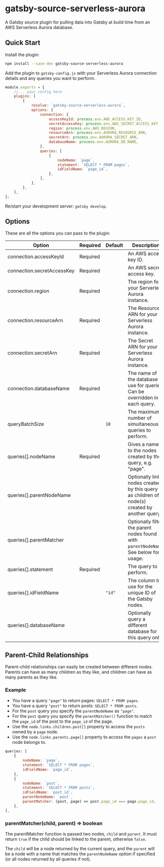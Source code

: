 # gatsby-source-serverless-aurora

A Gatsby source plugin for pulling data into Gatsby at build time from an AWS Serverless Aurora database.

## Quick Start

Install the plugin:

```bash
npm install --save-dev gatsby-source-serverless-aurora
```

Add the plugin to `gatsby-config.js` with your Serverless Aurora connection details and any queries you want to perform.

```js
module.exports = {
	//... your config here
	plugins: [
		{
			resolve: `gatsby-source-serverless-aurora`,
			options: {
				connection: {
					accessKeyId: process.env.AWS_ACCESS_KEY_ID,
					secretAccessKey: process.env.AWS_SECRET_ACCESS_KEY,
					region: process.env.AWS_REGION,
					resourceArn: process.env.AURORA_RESOURCE_ARN,
					secretArn: process.env.AURORA_SECRET_ARN,
					databaseName: process.env.AURORA_DB_NAME,
				},
				queries: [
					{
						nodeName: `page`,
						statement: `SELECT * FROM pages`,
						idFieldName: `page_id`,
					},
				],
			},
		},
	],
};
```

Re/start your development server: `gatsby develop`.

## Options

These are all the options you can pass to the plugin:

| Option                     | Required | Default | Description                                                                                  |
| -------------------------- | -------- | ------- | -------------------------------------------------------------------------------------------- |
| connection.accessKeyId     | Required |         | An AWS access key ID.                                                                        |
| connection.secretAccessKey | Required |         | An AWS secret access key.                                                                    |
| connection.region          | Required |         | The region for your Serverless Aurora instance.                                              |
| connection.resourceArn     | Required |         | The Resource ARN for your Serverless Aurora instance.                                        |
| connection.secretArn       | Required |         | The Secret ARN for your Serverless Aurora instance.                                          |
| connection.databaseName    | Required |         | The name of the database to use for queries. Can be overridden in each query.                |
| queryBatchSize             |          | `10`    | The maximum number of simultaneous queries to perform.                                       |
| queries[].nodeName         | Required |         | Gives a name to the nodes created by the query, e.g. "page".                                 |
| queries[].parentNodeName   |          |         | Optionally link nodes created by this query as children of node(s) created by another query. |
| queries[].parentMatcher    |          |         | Optionally filter the parent nodes found with `parentNodeName`. See below for usage.         |
| queries[].statement        | Required |         | The query to perform.                                                                        |
| queries[].idFieldName      |          | `"id"`  | The column to use for the unique ID of the Gatsby nodes.                                     |
| queries[].databaseName     |          |         | Optionally query a different database for this query only.                                   |

## Parent-Child Relationships

Parent-child relationships can easily be created between different nodes. Parents can have as many children as they like, and children can have as many parents as they like.

### Example

- You have a query `"page"` to return pages: `SELECT * FROM pages`.
- You have a query `"post"` to return posts: `SELECT * FROM posts`.
- For the `post` query you specify the `parentNodeName` as `"page"`.
- For the `post` query you specify the `parentMatcher()` function to match the `page_id` of the post to the `page_id` of the page.
- Use the `node.links.children.post[]` property to access the `posts` owned by a `page` node.
- Use the `node.links.parents.page[]` property to access the `pages` a `post` node belongs to.

```js
queries: [
	{
		nodeName: `page`,
		statement: `SELECT * FROM pages`,
		idFieldName: `page_id`,
	},
	{
		nodeName: `post`,
		statement: `SELECT * FROM posts`,
		idFieldName: `post_id`,
		parentNodeName: `post`,
		parentMatcher: (post, page) => post.page_id === page.page_id,
	},
],
```

### parentMatcher(child, parent) => boolean

The parentMatcher function is passed two nodes, `child` and `parent`. It must return `true` if the child should be linked to the parent, otherwise `false`.

The `child` will be a node returned by the current query, and the `parent` will be a node with a name that matches the `parentNodeName` option if specified (or all nodes returned by all queries if not).
